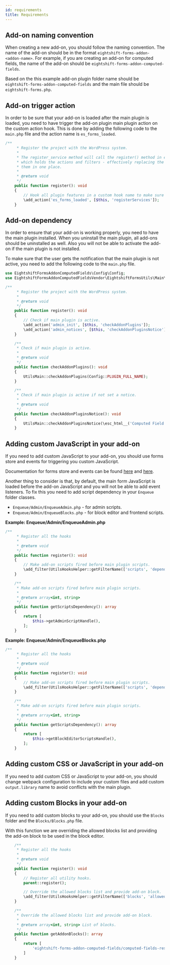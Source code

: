 ```yaml
---
id: requirements
title: Requirements
---
```


## Add-on naming convention

When creating a new add-on, you should follow the naming convention. The name of the add-on should be in the format `eightshift-forms-addon-<addon-name>`. For example, if you are creating an add-on for computed fields, the name of the add-on should be `eightshift-forms-addon-computed-fields`.

Based on the this example add-on plugin folder name should be `eightshift-forms-addon-computed-fields` and the main file should be `eightshift-forms.php`.

## Add-on trigger action

In order to be sure that your add-on is loaded after the main plugin is loaded, you need to have trigger the add-on plugin main plugin action on the custom action hook. This is done by adding the following code to the `main.php` file and the action name is `es_forms_loaded`.

```php
/**
	 * Register the project with the WordPress system.
	 *
	 * The register_service method will call the register() method in every service class,
	 * which holds the actions and filters - effectively replacing the need to manually add
	 * them in one place.
	 *
	 * @return void
	 */
	public function register(): void
	{
		// Hook all plugin features in a custom hook name to make sure it's called after the main plugin is loaded.
		\add_action('es_forms_loaded', [$this, 'registerServices']);
	}
```

## Add-on dependency

In order to ensure that your add-on is working properly, you need to have the main plugin installed. When you uninstall the main plugin, all add-ons should be uninstalled as well. Also you will not be able to activate the add-on if the main plugin is not installed. 

To make sure that the user gets the notification that the main plugin is not active, you need to add the following code to the `main.php` file.

```php
use EightshiftFormsAddonComputedFields\Config\Config;
use EightshiftFormsAddonComputedFieldsVendor\EightshiftFormsUtils\Main\UtilsMain;

/**
	 * Register the project with the WordPress system.
	 *
	 * @return void
	 */
	public function register(): void
	{
		// Check if main plugin is active.
		\add_action('admin_init', [$this, 'checkAddonPlugins']);
		\add_action('admin_notices', [$this, 'checkAddonPluginsNotice']);
	}

	/**
	 * Check if main plugin is active.
	 *
	 * @return void
	 */
	public function checkAddonPlugins(): void
	{
		UtilsMain::checkAddonPlugins(Config::PLUGIN_FULL_NAME);
	}

	/**
	 * Check if main plugin is active if not set a notice.
	 *
	 * @return void
	 */
	public function checkAddonPluginsNotice(): void
	{
		UtilsMain::checkAddonPluginsNotice(\esc_html__('Computed Field', 'eightshift-forms-addon-computed-fields'));
	}
```

## Adding custom JavaScript in your add-on

If you need to add custom JavaScript to your add-on, you should use forms store and events for triggering you custom JavaScript.

Documentation for forms store and events can be found [here](/forms/javascript/state/store) and [here](/forms/javascript/events/available-events).

Another thing to consider is that, by default, the main form JavaScript is loaded before the add-on JavaScript and you will not be able to add event listeners. To fix this you need to add script dependency in your `Enqueue` folder classes.

* `Enqueue/Admin/EnqueueAdmin.php` - for admin scripts.
* `Enqueue/Admin/EnqueueBlocks.php` - for block editor and frontend scripts.

**Example: Enqueue/Admin/EnqueueAdmin.php**

```php
/**
	 * Register all the hooks
	 *
	 * @return void
	 */
	public function register(): void
	{
		// Make add-on scripts fired before main plugin scripts.
		\add_filter(UtilsHooksHelper::getFilterName(['scripts', 'dependency', 'admin']), [$this, 'getScriptsDependency']);
	}

	/**
	 * Make add-on scripts fired before main plugin scripts.
	 *
	 * @return array<int, string>
	 */
	public function getScriptsDependency(): array
	{
		return [
			$this->getAdminScriptHandle(),
		];
	}

```

**Example: Enqueue/Admin/EnqueueBlocks.php**

```php
/**
	 * Register all the hooks
	 *
	 * @return void
	 */
	public function register(): void
	{
		// Make add-on scripts fired before main plugin scripts.
		\add_filter(UtilsHooksHelper::getFilterName(['scripts', 'dependency', 'blocksEditor']), [$this, 'getScriptsDependency']);
	}

	/**
	 * Make add-on scripts fired before main plugin scripts.
	 *
	 * @return array<int, string>
	 */
	public function getScriptsDependency(): array
	{
		return [
			$this->getBlockEditorScriptsHandle(),
		];
	}

```

## Adding custom CSS or JavaScript in your add-on

If you need to add custom CSS or JavaScript to your add-on, you should change webpack configuration to include your custom files and add custom `output.library` name to avoid conflicts with the main plugin.

## Adding custom Blocks in your add-on

If you need to add custom blocks to your add-on, you should use the `Blocks` folder and the `Blocks/Blocks.php` file.

With this function we are overriding the allowed blocks list and providing the add-on block to be used in the block editor.

```php
	/**
	 * Register all the hooks
	 *
	 * @return void
	 */
	public function register(): void
	{
		// Register all utility hooks.
		parent::register();

		// Override the allowed blocks list and provide add-on block.
		\add_filter(UtilsHooksHelper::getFilterName(['blocks', 'allowedBlocks']), [$this, 'getAddonBlocks']);
	}

	/**
	 * Override the allowed blocks list and provide add-on block.
	 *
	 * @return array<int, string> List of blocks.
	 */
	public function getAddonBlocks(): array
	{
		return [
			'eightshift-forms-addon-computed-fields/computed-fields-result',
		]
	}
```
